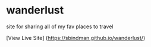# wanderlust
site for sharing all of my fav places to travel

[View Live Site] (https://sbindman.github.io/wanderlust/)
